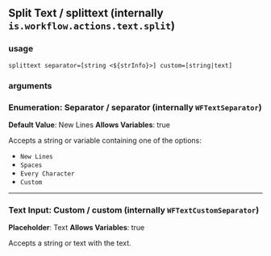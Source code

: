 
## Split Text / splittext (internally `is.workflow.actions.text.split`)


### usage
`splittext separator=[string <${strInfo}>] custom=[string|text]`

### arguments
### Enumeration: Separator / separator (internally `WFTextSeparator`)
**Default Value**: New Lines
**Allows Variables**: true


Accepts a string 
or variable
containing one of the options:

- `New Lines`
- `Spaces`
- `Every Character`
- `Custom`

---

### Text Input: Custom / custom (internally `WFTextCustomSeparator`)
**Placeholder**: Text
**Allows Variables**: true


Accepts a string 
or text
with the text.
